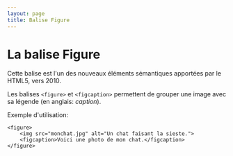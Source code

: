 ```yaml
---
layout: page
title: Balise Figure
---
```


La balise Figure
===

Cette balise est l'un des nouveaux éléments sémantiques apportées par le HTML5, vers 2010.

Les balises `<figure>` et `<figcaption>` permettent de grouper une image avec sa légende (en anglais: *caption*).

Exemple d'utilisation:

~~~
<figure>
    <img src="monchat.jpg" alt="Un chat faisant la sieste.">
    <figcaption>Voici une photo de mon chat.</figcaption>
</figure>
~~~

